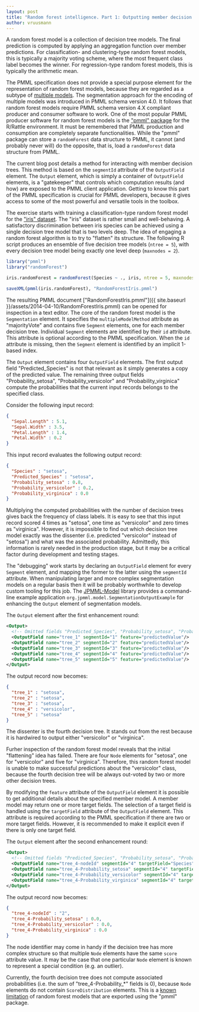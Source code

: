 ```yaml
---
layout: post
title: "Random forest intelligence. Part 1: Outputting member decision tree scores"
author: vruusmann
---
```


A random forest model is a collection of decision tree models. The final prediction is computed by applying an aggregation function over member predictions. For classification- and clustering-type random forest models, this is typically a majority voting scheme, where the most frequent class label becomes the winner. For regression-type random forest models, this is typically the arithmetic mean.

The PMML specification does not provide a special purpose element for the representation of random forest models, because they are regarded as a subtype of [multiple models](http://www.dmg.org/v4-3/MultipleModels.html). The segmentation approach for the encoding of multiple models was introduced in PMML schema version 4.0. It follows that random forest models require PMML schema version 4.X compliant producer and consumer software to work. One of the most popular PMML producer software for random forest models is the ["pmml" package](https://cran.r-project.org/package=pmml) for the R/Rattle environment. It must be remembered that PMML production and consumption are completely separate functionalities. While the "pmml" package can store a `randomForest` data structure to PMML, it cannot (and probably never will) do the opposite, that is, load a `randomForest` data structure from PMML.

The current blog post details a method for interacting with member decision trees. This method is based on the `segmentId` attribute of the `OutputField` element. The `Output` element, which is simply a container of `OutputField` elements, is a "gatekeeper" that controls which computation results (and how) are exposed to the PMML client application. Getting to know this part of the PMML specification is crucial for PMML developers, because it gives access to some of the most powerful and versatile tools in the toolbox.

The exercise starts with training a classification-type random forest model for the ["iris" dataset](https://archive.ics.uci.edu/ml/datasets/Iris). The "iris" dataset is rather small and well-behaving. A satisfactory discrimination between iris species can be achieved using a single decision tree model that is two levels deep. The idea of engaging a random forest algorithm is to try to "flatten" its structure. The following R script produces an ensemble of five decision tree models (`ntree = 5`), with every decision tree model being exactly one level deep (`maxnodes = 2`).

``` r
library("pmml")
library("randomForest")

iris.randomForest = randomForest(Species ~ ., iris, ntree = 5, maxnodes = 2)

saveXML(pmml(iris.randomForest), "RandomForestIris.pmml")
```

The resulting PMML document ["RandomForestIris.pmml"]({{ site.baseurl }}/assets/2014-04-10/RandomForestIris.pmml) can be opened for inspection in a text editor. The core of the random forest model is the `Segmentation` element. It specifies the `multipleModelMethod` attribute as "majorityVote" and contains five `Segment` elements, one for each member decision tree. Individual `Segment` elements are identified by their `id` attribute. This attribute is optional according to the PMML specification. When the `id` attribute is missing, then the `Segment` element is identified by an implicit 1-based index.

The `Output` element contains four `OutputField` elements. The first output field "Predicted\_Species" is not that relevant as it simply generates a copy of the predicted value. The remaining three output fields "Probability\_setosa", "Probability\_versicolor" and "Probability\_virginica" compute the probabilities that the current input records belongs to the specified class.

Consider the following input record:

``` json
{
  "Sepal.Length" : 5.1,
  "Sepal.Width" : 3.5,
  "Petal.Length" : 1.4,
  "Petal.Width" : 0.2
}
```

This input record evaluates the following output record:

``` json
{
  "Species" : "setosa",
  "Predicted_Species" : "setosa",
  "Probability_setosa" : 0.8,
  "Probability_versicolor" : 0.2,
  "Probability_virginica" : 0.0
}
```

Multiplying the computed probabilities with the number of decision trees gives back the frequency of class labels. It is easy to see that this input record scored 4 times as "setosa", one time as "versicolor" and zero times as "virginica". However, it is impossible to find out which decision tree model exactly was the dissenter (i.e. predicted "versicolor" instead of "setosa") and what was the associated probability. Admittedly, this information is rarely needed in the production stage, but it may be a critical factor during development and testing stages.

The "debugging" work starts by declaring an `OutputField` element for every `Segment` element, and mapping the former to the latter using the `segmentId` attribute. When manipulating larger and more complex segmentation models on a regular basis then it will be probably worthwhile to develop custom tooling for this job. The [JPMML-Model](https://github.com/jpmml/jpmml-model) library provides a command-line example application `org.jpmml.model.SegmentationOutputExample` for enhancing the `Output` element of segmentation models.

The `Output` element after the first enhancement round:

``` xml
<Output>
  <!-- Omitted fields "Predicted_Species", "Probability_setosa", "Probability_versicolor" and "Probability_virginica" -->
  <OutputField name="tree_1" segmentId="1" feature="predictedValue"/>
  <OutputField name="tree_2" segmentId="2" feature="predictedValue"/>
  <OutputField name="tree_3" segmentId="3" feature="predictedValue"/>
  <OutputField name="tree_4" segmentId="4" feature="predictedValue"/>
  <OutputField name="tree_5" segmentId="5" feature="predictedValue"/>
</Output>
```

The output record now becomes:

``` json
{
  "tree_1" : "setosa",
  "tree_2" : "setosa",
  "tree_3" : "setosa",
  "tree_4" : "versicolor",
  "tree_5" : "setosa"
}
```

The dissenter is the fourth decision tree. It stands out from the rest because it is hardwired to output either "versicolor" or "virginica".

Furher inspection of the random forest model reveals that the initial "flattening" idea has failed. There are four `Node` elements for "setosa", one for "versicolor" and five for "virginica". Therefore, this random forest model is unable to make successful predictions about the "versicolor" class, because the fourth decision tree will be always out-voted by two or more other decision trees.

By modifying the `feature` attribute of the `OutputField` element it is possible to get additional details about the specified member model. A member model may return one or more target fields. The selection of a target field is handled using the `targetField` attribute of the `OutputField` element. This attribute is required according to the PMML specification if there are two or more target fields. However, it is recommended to make it explicit even if there is only one target field.

The `Output` element after the second enhancement round:

``` xml
<Output>
  <!-- Omitted fields "Predicted_Species", "Probability_setosa", "Probability_versicolor", "Probability_virginica", "tree_1", "tree_2", "tree_3", "tree_4" and "tree_5" -->
  <OutputField name="tree_4-nodeId" segmentId="4" targetField="Species" feature="entityId"/>
  <OutputField name="tree_4-Probability_setosa" segmentId="4" targetField="Species" feature="probability" value="setosa"/>
  <OutputField name="tree_4-Probability_versicolor" segmentId="4" targetField="Species" feature="probability" value="versicolor"/>
  <OutputField name="tree_4-Probability_virginica" segmentId="4" targetField="Species" feature="probability" value="virginica"/>
</Output>
```

The output record now becomes:

``` json
{
  "tree_4-nodeId" : "2",
  "tree_4-Probability_setosa" : 0.0,
  "tree_4-Probability_versicolor" : 0.0,
  "tree_4-Probability_virginica" : 0.0
}
```

The node identifier may come in handy if the decision tree has more complex structure so that multiple `Node` elements have the same `score` attribute value. It may be the case that one particular `Node` element is known to represent a special condition (e.g. an outlier).

Currently, the fourth decision tree does not compute associated probabilities (i.e. the sum of "tree\_4-Probability\_*" fields is 0), because `Node` elements do not contain `ScoreDistribution` elements. This is a [known limitation](https://stackoverflow.com/questions/21994430/r-pmml-class-distribution) of random forest models that are exported using the "pmml" package.
